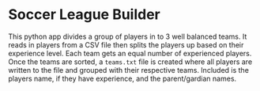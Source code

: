 # Soccer League Builder
This python app divides a group of players in to 3 well balanced teams. It reads in players from a CSV file then splits the players up based on their experience level. Each team gets an equal number of experienced players. Once the teams are sorted, a ```teams.txt``` file is created where all players are written to the file and grouped with their respective teams. Included is the players name, if they have experience, and the parent/gardian names.